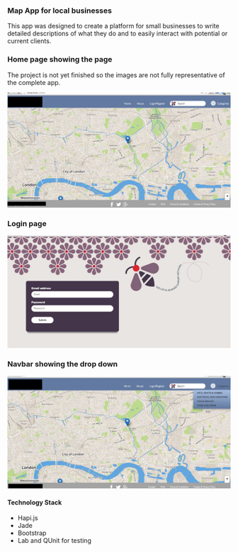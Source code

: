 ### Map App for local businesses

This app was designed to create a platform for small businesses to write detailed descriptions of what they do and to easily interact with potential or current clients.

### Home page showing the page

The project is not yet finished so the images are not fully representative of the complete app.

![](map.png)


### Login page
![](login.png)

### Navbar showing the drop down
![](cat.png)


#### Technology Stack
- Hapi.js
- Jade
- Bootstrap
- Lab and QUnit for testing
